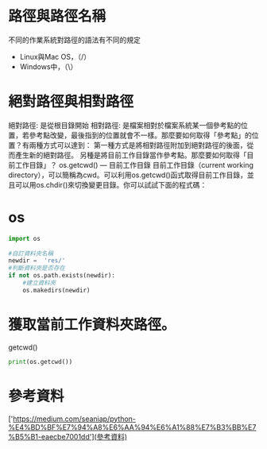 

# 路徑與路徑名稱
不同的作業系統對路徑的語法有不同的規定
- Linux與Mac OS，（/）
- Windows中，（\）

# 絕對路徑與相對路徑
絕對路徑: 是從根目錄開始
相對路徑: 是檔案相對於檔案系統某一個參考點的位置，若參考點改變，最後指到的位置就會不一樣。那麼要如何取得「參考點」的位置？有兩種方式可以達到：
第一種方式是將相對路徑附加到絕對路徑的後面，從而產生新的絕對路徑。
另種是將目前工作目錄當作參考點。那麼要如何取得「目前工作目錄」？
os.getcwd() — 目前工作目錄
目前工作目錄（current working directory），可以簡稱為cwd。可以利用os.getcwd()函式取得目前工作目錄，並且可以用os.chdir()來切換變更目錄。你可以試試下面的程式碼：
# os 


```python
import os
 
#自訂資料夾名稱
newdir =  'res/'
#判斷資料夾是否存在
if not os.path.exists(newdir):
    #建立資料夾
    os.makedirs(newdir)
```

# 獲取當前工作資料夾路徑。
getcwd()
```python
print(os.getcwd())
```

# 參考資料
['https://medium.com/seaniap/python-%E4%BD%BF%E7%94%A8%E6%AA%94%E6%A1%88%E7%B3%BB%E7%B5%B1-eaecbe7001dd'](參考資料)
